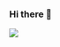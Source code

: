 ### Hi there 👋

<a href="https://velog.io/@taeho97" target="_blank"><img src="https://img.shields.io/badge/blog-green?style=flat&logo=Velog&logoColor=CC6699"/></a>

<!--
**OhTaeHo-97/OhTaeHo-97** is a ✨ _special_ ✨ repository because its `README.md` (this file) appears on your GitHub profile.

Here are some ideas to get you started:

- 🔭 I’m currently working on ...
- 🌱 I’m currently learning ...
- 👯 I’m looking to collaborate on ...
- 🤔 I’m looking for help with ...
- 💬 Ask me about ...
- 📫 How to reach me: ...
- 😄 Pronouns: ...
- ⚡ Fun fact: ...
-->

